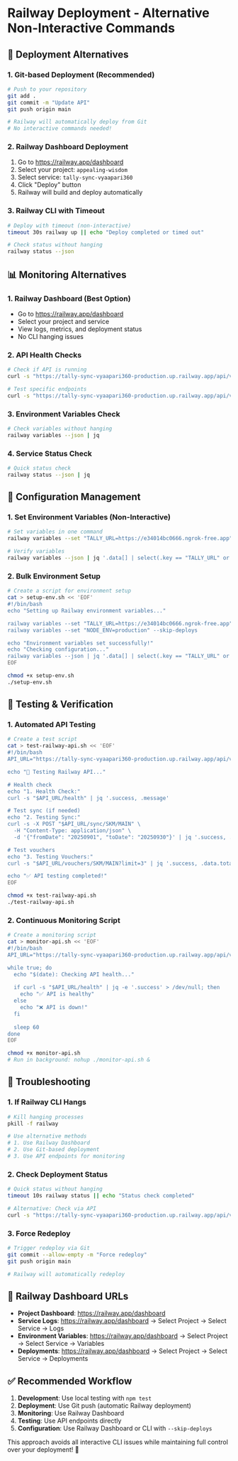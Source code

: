 # Railway Deployment - Alternative Non-Interactive Commands

## 🚀 Deployment Alternatives

### 1. **Git-based Deployment (Recommended)**
```bash
# Push to your repository
git add .
git commit -m "Update API"
git push origin main

# Railway will automatically deploy from Git
# No interactive commands needed!
```

### 2. **Railway Dashboard Deployment**
1. Go to https://railway.app/dashboard
2. Select your project: `appealing-wisdom`
3. Select service: `tally-sync-vyaapari360`
4. Click "Deploy" button
5. Railway will build and deploy automatically

### 3. **Railway CLI with Timeout**
```bash
# Deploy with timeout (non-interactive)
timeout 30s railway up || echo "Deploy completed or timed out"

# Check status without hanging
railway status --json
```

## 📊 Monitoring Alternatives

### 1. **Railway Dashboard (Best Option)**
- Go to https://railway.app/dashboard
- Select your project and service
- View logs, metrics, and deployment status
- No CLI hanging issues

### 2. **API Health Checks**
```bash
# Check if API is running
curl -s "https://tally-sync-vyaapari360-production.up.railway.app/api/v1/health" | jq

# Test specific endpoints
curl -s "https://tally-sync-vyaapari360-production.up.railway.app/api/v1/vouchers/SKM/MAIN" | jq
```

### 3. **Environment Variables Check**
```bash
# Check variables without hanging
railway variables --json | jq
```

### 4. **Service Status Check**
```bash
# Quick status check
railway status --json | jq
```

## 🔧 Configuration Management

### 1. **Set Environment Variables (Non-Interactive)**
```bash
# Set variables in one command
railway variables --set "TALLY_URL=https://e34014bc0666.ngrok-free.app" --set "NODE_ENV=production" --skip-deploys

# Verify variables
railway variables --json | jq '.data[] | select(.key == "TALLY_URL" or .key == "NODE_ENV")'
```

### 2. **Bulk Environment Setup**
```bash
# Create a script for environment setup
cat > setup-env.sh << 'EOF'
#!/bin/bash
echo "Setting up Railway environment variables..."

railway variables --set "TALLY_URL=https://e34014bc0666.ngrok-free.app" --skip-deploys
railway variables --set "NODE_ENV=production" --skip-deploys

echo "Environment variables set successfully!"
echo "Checking configuration..."
railway variables --json | jq '.data[] | select(.key == "TALLY_URL" or .key == "NODE_ENV")'
EOF

chmod +x setup-env.sh
./setup-env.sh
```

## 🧪 Testing & Verification

### 1. **Automated API Testing**
```bash
# Create a test script
cat > test-railway-api.sh << 'EOF'
#!/bin/bash
API_URL="https://tally-sync-vyaapari360-production.up.railway.app/api/v1"

echo "🧪 Testing Railway API..."

# Health check
echo "1. Health Check:"
curl -s "$API_URL/health" | jq '.success, .message'

# Test sync (if needed)
echo "2. Testing Sync:"
curl -s -X POST "$API_URL/sync/SKM/MAIN" \
  -H "Content-Type: application/json" \
  -d '{"fromDate": "20250901", "toDate": "20250930"}' | jq '.success, .message'

# Test vouchers
echo "3. Testing Vouchers:"
curl -s "$API_URL/vouchers/SKM/MAIN?limit=3" | jq '.success, .data.total'

echo "✅ API testing completed!"
EOF

chmod +x test-railway-api.sh
./test-railway-api.sh
```

### 2. **Continuous Monitoring Script**
```bash
# Create a monitoring script
cat > monitor-api.sh << 'EOF'
#!/bin/bash
API_URL="https://tally-sync-vyaapari360-production.up.railway.app/api/v1"

while true; do
  echo "$(date): Checking API health..."
  
  if curl -s "$API_URL/health" | jq -e '.success' > /dev/null; then
    echo "✅ API is healthy"
  else
    echo "❌ API is down!"
  fi
  
  sleep 60
done
EOF

chmod +x monitor-api.sh
# Run in background: nohup ./monitor-api.sh &
```

## 🚨 Troubleshooting

### 1. **If Railway CLI Hangs**
```bash
# Kill hanging processes
pkill -f railway

# Use alternative methods
# 1. Use Railway Dashboard
# 2. Use Git-based deployment
# 3. Use API endpoints for monitoring
```

### 2. **Check Deployment Status**
```bash
# Quick status without hanging
timeout 10s railway status || echo "Status check completed"

# Alternative: Check via API
curl -s "https://tally-sync-vyaapari360-production.up.railway.app/api/v1/health" | jq '.timestamp'
```

### 3. **Force Redeploy**
```bash
# Trigger redeploy via Git
git commit --allow-empty -m "Force redeploy"
git push origin main

# Railway will automatically redeploy
```

## 📱 Railway Dashboard URLs

- **Project Dashboard**: https://railway.app/dashboard
- **Service Logs**: https://railway.app/dashboard → Select Project → Select Service → Logs
- **Environment Variables**: https://railway.app/dashboard → Select Project → Select Service → Variables
- **Deployments**: https://railway.app/dashboard → Select Project → Select Service → Deployments

## ✅ Recommended Workflow

1. **Development**: Use local testing with `npm test`
2. **Deployment**: Use Git push (automatic Railway deployment)
3. **Monitoring**: Use Railway Dashboard
4. **Testing**: Use API endpoints directly
5. **Configuration**: Use Railway Dashboard or CLI with `--skip-deploys`

This approach avoids all interactive CLI issues while maintaining full control over your deployment! 🚀
